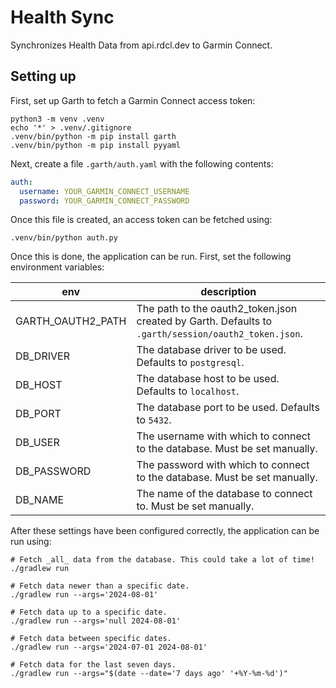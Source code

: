 # Health Sync

Synchronizes Health Data from api.rdcl.dev to Garmin Connect.

## Setting up

First, set up Garth to fetch a Garmin Connect access token:

```shell
python3 -m venv .venv
echo '*' > .venv/.gitignore
.venv/bin/python -m pip install garth
.venv/bin/python -m pip install pyyaml
```

Next, create a file `.garth/auth.yaml` with the following contents:

```yaml
auth:
  username: YOUR_GARMIN_CONNECT_USERNAME
  password: YOUR_GARMIN_CONNECT_PASSWORD
```

Once this file is created, an access token can be fetched using:

```shell
.venv/bin/python auth.py
```

Once this is done, the application can be run.
First, set the following environment variables:

| env               | description                                                                                         |
|-------------------|-----------------------------------------------------------------------------------------------------|
| GARTH_OAUTH2_PATH | The path to the oauth2_token.json created by Garth. Defaults to `.garth/session/oauth2_token.json`. |
| DB_DRIVER         | The database driver to be used. Defaults to `postgresql`.                                           |
| DB_HOST           | The database host to be used. Defaults to `localhost`.                                              |
| DB_PORT           | The database port to be used. Defaults to `5432`.                                                   |
| DB_USER           | The username with which to connect to the database. Must be set manually.                           |
| DB_PASSWORD       | The password with which to connect to the database. Must be set manually.                           |
| DB_NAME           | The name of the database to connect to. Must be set manually.                                       |

After these settings have been configured correctly, the application can be run using:

```shell
# Fetch _all_ data from the database. This could take a lot of time!
./gradlew run

# Fetch data newer than a specific date.
./gradlew run --args='2024-08-01'

# Fetch data up to a specific date.
./gradlew run --args='null 2024-08-01'

# Fetch data between specific dates.
./gradlew run --args='2024-07-01 2024-08-01'

# Fetch data for the last seven days.
./gradlew run --args="$(date --date='7 days ago' '+%Y-%m-%d')"
```
